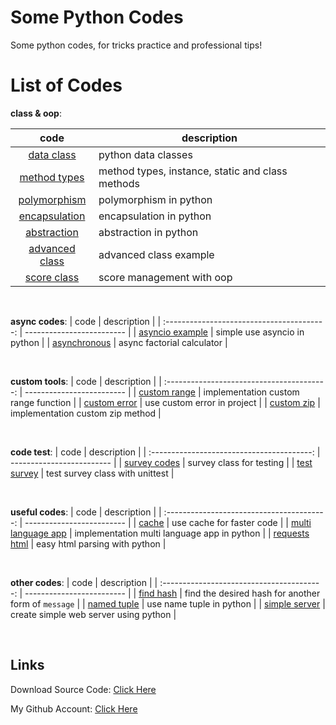 # Some Python Codes

Some python codes, for tricks practice and professional tips!

#

# List of Codes

**class & oop**:

|                    code                    | description               |
| :----------------------------------------: | ------------------------- |
| [data class](class/python_dataclass.py) | python data classes       |
| [method types](class/method_types.py) | method types, instance, static and class methods       |
|   [polymorphism](class/polymorphism.py)    | polymorphism in python    |
|  [encapsulation](class/encapsulation.py)   | encapsulation in python   |
|    [abstraction](class/abstraction.py)     | abstraction in python     |
| [advanced class](class/advanced_class.py)  | advanced class example    |
|       [score class](class/score.py)        | score management with oop |

<br>

**async codes**:
| code | description |
| :----------------------------------------: | ------------------------- |
| [asyncio example](async/asyncio_example.py) | simple use asyncio in python |
| [asynchronous](async/asynchronous.py) | async factorial calculator |

<br>

**custom tools**:
| code | description |
| :----------------------------------------: | ------------------------- |
| [custom range](custom/custom_range.py) | implementation custom range function |
| [custom error](custom/custom_error.py) | use custom error in project |
| [custom zip](custom/custom_zip.py) | implementation custom zip method |

<br>

**code test**:
| code | description |
| :----------------------------------------: | ------------------------- |
| [survey codes](test/survey.py) | survey class for testing |
| [test survey](test/test_survey.py) | test survey class with unittest |

<br>

**useful codes**:
| code | description |
| :----------------------------------------: | ------------------------- |
| [cache](useful/cache.py) | use cache for faster code |
| [multi language app](useful/multi_lang_app.py) | implementation multi language app in python |
| [requests html](useful/requests-html.rst) | easy html parsing with python |

<br>

**other codes**:
| code | description |
| :----------------------------------------: | ------------------------- |
| [find hash](other/find_hash.py) | find the desired hash for another form of `message` |
| [named tuple](other/named_tuple.py) | use name tuple in python |
| [simple server](other/simple_server.py) | create simple web server using python |

<br>

## Links

Download Source Code: [Click Here](https://github.com/dori-dev/some-python-codes/archive/refs/heads/main.zip)

My Github Account: [Click Here](https://github.com/dori-dev/)

